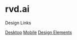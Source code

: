 # rvd.ai

Design Links

[Desktop](https://xd.adobe.com/view/aaa58205-1882-4aaa-98ac-881e26250dc9-fff6/)
[Mobile](https://xd.adobe.com/view/cb750ad2-196e-4082-a0d8-f3cae7929a13-9e26/)
[Design Elements](https://xd.adobe.com/view/72e72916-40e5-48c5-a894-fecbd3be4b27-27b4/)
